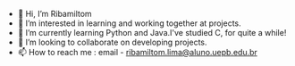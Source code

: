 - 👋 Hi, I’m Ribamiltom
- 👀 I’m interested in learning and working together at projects.
- 🌱 I’m currently learning Python and Java.I've studied C, for quite a while!
- 💞️ I’m looking to collaborate on developing projects.
- 📫 How to reach me : email - ribamiltom.lima@aluno.uepb.edu.br

<!---
ribamate/ribamate is a ✨ special ✨ repository because its `README.md` (this file) appears on your GitHub profile.
You can click the Preview link to take a look at your changes.
--->
